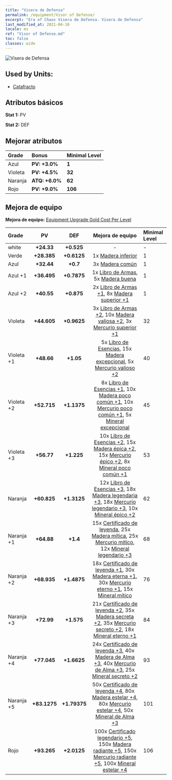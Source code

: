```yaml
---
title: "Visera de Defensa"
permalink: /equipment/Visor of Defense/
excerpt: "Era of Chaos Visera de Defensa. Visera de Defensa"
last_modified_at: 2021-04-16
locale: es
ref: "Visor of Defense.md"
toc: false
classes: wide
---
```


  ![Visera de Defensa](/images/e/e_1062.png)

## Used by Units:

* [Catafracto](/es/units/Cavalier/) 


## Atributos básicos
 **Stat 1:** PV

 **Stat 2:** DEF

## Mejorar atributos

  |     Grade    |   Bonus | Minimal Level | 
  |:-------------|:--------|:--------------| 
  | Azul | **PV: +3.0%** | **1** | 
  | Violeta | **PV: +4.5%** | **32** | 
  | Naranja | **ATQ: +6.0%** | **62** | 
  | Rojo | **PV: +9.0%** | **106** | 


## Mejora de equipo
 **Mejora de equipo:** [Equipment Upgrade Gold Cost Per Level](/equipment/EquipmentUpgradeCostPerLevel/) 

  |          Grade      | PV | DEF | Mejora de equipo | Minimal Level |
  |:--------------------|:---------:|:---------:|:----------------:|:--------------|
  | white | **+24.33** | **+0.525** | - | - |
  | Verde | **+28.385** | **+0.6125** | 1x [Madera inferior](/es/Items/mat_1/) | 1 |
  | Azul | **+32.44** | **+0.7** | 3x [Madera común](/es/Items/mat_7/) | 1 |
  | Azul +1 | **+36.495** | **+0.7875** | 1x [Libro de Armas](/es/Items/mat_18/), 5x [Madera buena](/es/Items/mat_13/) | 1 |
  | Azul +2 | **+40.55** | **+0.875** | 2x [Libro de Armas +1](/es/Items/mat_25/), 8x [Madera superior +1](/es/Items/mat_20/) | 1 |
  | Violeta | **+44.605** | **+0.9625** | 3x [Libro de Armas +2](/es/Items/mat_32/), 10x [Madera valiosa +2](/es/Items/mat_27/), 3x [Mercurio superior +1](/es/Items/mat_21/) | 32 |
  | Violeta +1 | **+48.66** | **+1.05** | 5x [Libro de Esencias](/es/Items/mat_39/), 15x [Madera excepcional](/es/Items/mat_34/), 5x [Mercurio valioso +2](/es/Items/mat_28/) | 40 |
  | Violeta +2 | **+52.715** | **+1.1375** | 8x [Libro de Esencias +1](/es/Items/mat_46/), 10x [Madera poco común +1](/es/Items/mat_41/), 10x [Mercurio poco común +1](/es/Items/mat_42/), 5x [Mineral excepcional](/es/Items/mat_33/) | 45 |
  | Violeta +3 | **+56.77** | **+1.225** | 10x [Libro de Esencias +2](/es/Items/mat_53/), 15x [Madera épica +2](/es/Items/mat_48/), 15x [Mercurio épico +2](/es/Items/mat_49/), 8x [Mineral poco común +1](/es/Items/mat_40/) | 53 |
  | Naranja | **+60.825** | **+1.3125** | 12x [Libro de Esencias +3](/es/Items/mat_60/), 18x [Madera legendaria +3](/es/Items/mat_55/), 18x [Mercurio legendario +3](/es/Items/mat_56/), 10x [Mineral épico +2](/es/Items/mat_47/) | 62 |
  | Naranja +1 | **+64.88** | **+1.4** | 15x [Certificado de leyenda](/es/Items/mat_67/), 25x [Madera mítica](/es/Items/mat_62/), 25x [Mercurio mítico](/es/Items/mat_63/), 12x [Mineral legendario +3](/es/Items/mat_54/) | 68 |
  | Naranja +2 | **+68.935** | **+1.4875** | 18x [Certificado de leyenda +1](/es/Items/mat_74/), 30x [Madera eterna +1](/es/Items/mat_69/), 30x [Mercurio eterno +1](/es/Items/mat_70/), 15x [Mineral mítico](/es/Items/mat_61/) | 76 |
  | Naranja +3 | **+72.99** | **+1.575** | 21x [Certificado de leyenda +2](/es/Items/mat_81/), 35x [Madera secreta +2](/es/Items/mat_76/), 35x [Mercurio secreto +2](/es/Items/mat_77/), 18x [Mineral eterno +1](/es/Items/mat_68/) | 84 |
  | Naranja +4 | **+77.045** | **+1.6625** | 24x [Certificado de leyenda +3](/es/Items/mat_88/), 40x [Madera de Alma +3](/es/Items/mat_83/), 40x [Mercurio de Alma +3](/es/Items/mat_84/), 25x [Mineral secreto +2](/es/Items/mat_75/) | 93 |
  | Naranja +5 | **+83.1275** | **+1.79375** | 50x [Certificado de leyenda +4](/es/Items/mat_95/), 80x [Madera estelar +4](/es/Items/mat_90/), 80x [Mercurio estelar +4](/es/Items/mat_91/), 50x [Mineral de Alma +3](/es/Items/mat_82/) | 101 |
  | Rojo | **+93.265** | **+2.0125** | 100x [Certificado legendario +5](/es/Items/mat_102/), 150x [Madera radiante +5](/es/Items/mat_97/), 150x [Mercurio radiante +5](/es/Items/mat_98/), 100x [Mineral estelar +4](/es/Items/mat_89/) | 106 |

